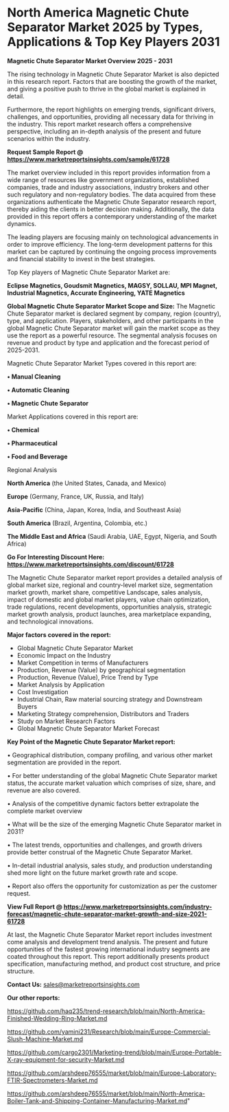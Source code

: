 # North America Magnetic Chute Separator Market 2025 by Types, Applications & Top Key Players 2031

<Strong> Magnetic Chute Separator Market Overview 2025 - 2031</strong>

The rising technology in Magnetic Chute Separator Market is also depicted in this research report. Factors that are boosting the growth of the market, and giving a positive push to thrive in the global market is explained in detail.

Furthermore, the report highlights on emerging trends, significant drivers, challenges, and opportunities, providing all necessary data for thriving in the industry. This report market research offers a comprehensive perspective, including an in-depth analysis of the present and future scenarios within the industry.

<strong>Request Sample Report @ <a href=https://www.marketreportsinsights.com/sample/61728>https://www.marketreportsinsights.com/sample/61728</a></strong>

The market overview included in this report provides information from a wide range of resources like government organizations, established companies, trade and industry associations, industry brokers and other such regulatory and non-regulatory bodies. The data acquired from these organizations authenticate the Magnetic Chute Separator research report, thereby aiding the clients in better decision making. Additionally, the data provided in this report offers a contemporary understanding of the market dynamics.

The leading players are focusing mainly on technological advancements in order to improve efficiency. The long-term development patterns for this market can be captured by continuing the ongoing process improvements and financial stability to invest in the best strategies.

Top Key players of Magnetic Chute Separator Market are:

<strong>Eclipse Magnetics, Goudsmit Magnetics, MAGSY, SOLLAU, MPI Magnet, Industrial Magnetics, Accurate Engineering, YATE Magnetics</strong>

<strong><b>Global Magnetic Chute Separator Market Scope and Size:</b></strong>
The Magnetic Chute Separator market is declared segment by company, region (country), type, and application. Players, stakeholders, and other participants in the global Magnetic Chute Separator market will gain the market scope as they use the report as a powerful resource. The segmental analysis focuses on revenue and product by type and application and the forecast period of 2025-2031.

Magnetic Chute Separator Market Types covered in this report are:

<strong>• Manual Cleaning

• Automatic Cleaning

• Magnetic Chute Separator</strong>

Market Applications covered in this report are:

<strong>• Chemical

• Pharmaceutical

• Food and Beverage</strong> 

Regional Analysis

<strong>North America</strong> (the United States, Canada, and Mexico)

<strong>Europe</strong> (Germany, France, UK, Russia, and Italy)

<strong>Asia-Pacific</strong> (China, Japan, Korea, India, and Southeast Asia)

<strong>South America</strong> (Brazil, Argentina, Colombia, etc.)

<strong>The Middle East and Africa</strong> (Saudi Arabia, UAE, Egypt, Nigeria, and South Africa)

<strong>Go For Interesting Discount Here: <a href=https://www.marketreportsinsights.com/discount/61728>https://www.marketreportsinsights.com/discount/61728</a></strong>

The Magnetic Chute Separator market report provides a detailed analysis of global market size, regional and country-level market size, segmentation market growth, market share, competitive Landscape, sales analysis, impact of domestic and global market players, value chain optimization, trade regulations, recent developments, opportunities analysis, strategic market growth analysis, product launches, area marketplace expanding, and technological innovations.

<strong><b>Major factors covered in the report:</b></strong>
<ul>
  <li>Global Magnetic Chute Separator Market </li>
  <li>Economic Impact on the Industry</li>
  <li>Market Competition in terms of Manufacturers</li>
  <li>Production, Revenue (Value) by geographical segmentation</li>
  <li>Production, Revenue (Value), Price Trend by Type</li>
  <li>Market Analysis by Application</li>
  <li>Cost Investigation</li>
  <li>Industrial Chain, Raw material sourcing strategy and Downstream Buyers</li>
  <li>Marketing Strategy comprehension, Distributors and Traders</li>
  <li>Study on Market Research Factors</li>
  <li>Global Magnetic Chute Separator Market Forecast</li>
</ul>

<strong><b>Key Point of the Magnetic Chute Separator Market report:</b></strong>

• Geographical distribution, company profiling, and various other market segmentation are provided in the report.

• For better understanding of the global Magnetic Chute Separator market status, the accurate market valuation which comprises of size, share, and revenue are also covered.

• Analysis of the competitive dynamic factors better extrapolate the complete market overview

• What will be the size of the emerging Magnetic Chute Separator market in 2031?

• The latest trends, opportunities and challenges, and growth drivers provide better construal of the Magnetic Chute Separator Market.

• In-detail industrial analysis, sales study, and production understanding shed more light on the future market growth rate and scope.

• Report also offers the opportunity for customization as per the customer request.

<strong><b>View Full Report @ <a href=https://www.marketreportsinsights.com/industry-forecast/magnetic-chute-separator-market-growth-and-size-2021-61728>https://www.marketreportsinsights.com/industry-forecast/magnetic-chute-separator-market-growth-and-size-2021-61728</a></b></strong>


At last, the Magnetic Chute Separator Market report includes investment come analysis and development trend analysis. The present and future opportunities of the fastest growing international industry segments are coated throughout this report. This report additionally presents product specification, manufacturing method, and product cost structure, and price structure.

<strong>Contact Us:</strong>
sales@marketreportsinsights.com

<strong>Our other reports:</strong>

<a href=https://github.com/haq235/trend-research/blob/main/North-America-Finished-Wedding-Ring-Market.md>https://github.com/haq235/trend-research/blob/main/North-America-Finished-Wedding-Ring-Market.md</a>

<a href=https://github.com/yamini231/Research/blob/main/Europe-Commercial-Slush-Machine-Market.md>https://github.com/yamini231/Research/blob/main/Europe-Commercial-Slush-Machine-Market.md</a>

<a href=https://github.com/cargo2301/Marketing-trend/blob/main/Europe-Portable-X-ray-equipment-for-security-Market.md>https://github.com/cargo2301/Marketing-trend/blob/main/Europe-Portable-X-ray-equipment-for-security-Market.md</a>

<a href=https://github.com/arshdeep76555/market/blob/main/Europe-Laboratory-FTIR-Spectrometers-Market.md>https://github.com/arshdeep76555/market/blob/main/Europe-Laboratory-FTIR-Spectrometers-Market.md</a>

<a href=https://github.com/arshdeep76555/market/blob/main/North-America-Boiler-Tank-and-Shipping-Container-Manufacturing-Market.md>https://github.com/arshdeep76555/market/blob/main/North-America-Boiler-Tank-and-Shipping-Container-Manufacturing-Market.md</a>"
